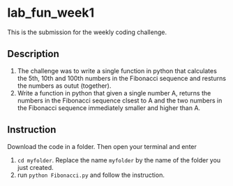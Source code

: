 # lab_fun_week1
This is the submission for the weekly coding challenge.
## Description
1. The challenge was to write a single function in python that calculates the 5th, 10th and 100th numbers in the Fibonacci sequence and resturns the numbers as outut (together).
2. Write a function in python that given a single number A, returns the numbers in the Fibonacci sequence clsest to A and the two numbers in the Fibonacci sequence immediately smaller and higher than A.

## Instruction
Download the code in a folder. Then open your terminal and enter

1. `cd myfolder`. Replace the name `myfolder` by the name of the folder you just created.
2. run `python Fibonacci.py` and follow the instruction.
